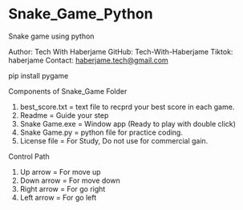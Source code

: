 # Snake_Game_Python
Snake game using python


Author: Tech With Haberjame
GitHub: Tech-With-Haberjame
Tiktok: haberjame
Contact: haberjame.tech@gmail.com

pip install pygame

Components of Snake_Game Folder

1. best_score.txt = text file to recprd your best score in each game.
2. Readme = Guide your step
3. Snake Game.exe = Window app (Ready to play with double click)
4. Snake Game.py = python file for practice coding.
5. License file = For Study, Do not use for commercial gain.


Control Path
1. Up arrow = For move up
2. Down arrow = For move down
3. Right arrow = For go right
4. Left arrow = For go left


